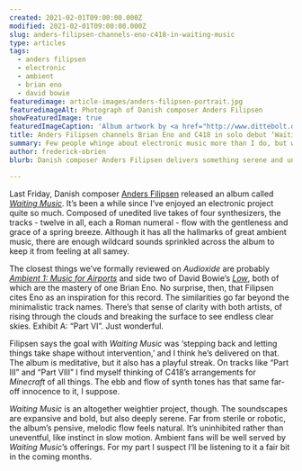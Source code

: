 ```yaml
---
created: 2021-02-01T09:00:00.000Z
modified: 2021-02-01T09:00:00.000Z
slug: anders-filipsen-channels-eno-c418-in-waiting-music
type: articles
tags:
  - anders filipsen
  - electronic
  - ambient
  - brian eno
  - david bowie
featuredimage: article-images/anders-filipsen-portrait.jpg
featuredimageAlt: Photograph of Danish composer Anders Filipsen
showFeaturedImage: true
featuredImageCaption: 'Album artwork by <a href="http://www.dittebolt.dk/">Ditte Bolt</a>'
title: Anders Filipsen channels Brian Eno and C418 in solo debut ‘Waiting Music’
summary: Few people whinge about electronic music more than I do, but when the genre lands it truly is majestic. Danish composer Anders Filipsen delivers something serene and uncannily innocent in this record
author: frederick-obrien
blurb: Danish composer Anders Filipsen delivers something serene and uncannily innocent, bringing a playfulness to his sweeping ambient soundscapes. 

---
```


Last Friday, Danish composer [Anders Filipsen](https://www.andersfilipsen.com/) released an album called _[Waiting Music](https://andersfilipsen.bandcamp.com/album/waiting-music)_. It’s been a while since I’ve enjoyed an electronic project quite so much. Composed of unedited live takes of four synthesizers, the tracks - twelve in all, each a Roman numeral - flow with the gentleness and grace of a spring breeze. Although it has all the hallmarks of great ambient music, there are enough wildcard sounds sprinkled across the album to keep it from feeling at all samey.

The closest things we’ve formally reviewed on _Audioxide_ are probably _[Ambient 1: Music for Airports](/reviews/brian-eno-ambient-1-music-for-airports/)_ and side two of David Bowie’s _[Low](/reviews/david-bowie-low/)_, both of which are the mastery of one Brian Eno. No surprise, then, that Filipsen cites Eno as an inspiration for this record. The similarities go far beyond the minimalistic track names. There’s that sense of clarity with both artists, of rising through the clouds and breaking the surface to see endless clear skies. Exhibit A: “Part VI”. Just wonderful.

Filipsen says the goal with _Waiting Music_ was ‘stepping back and letting things take shape without intervention,’ and I think he’s delivered on that. The album is meditative, but it also has a playful streak. On tracks like “Part III” and “Part VIII” I find myself thinking of C418’s arrangements for _Minecraft_ of all things. The ebb and flow of synth tones has that same far-off innocence to it, I suppose.

_Waiting Music_ is an altogether weightier project, though. The soundscapes are expansive and bold, but also deeply serene. Far from sterile or robotic, the album’s pensive, melodic flow feels natural. It’s uninhibited rather than uneventful, like instinct in slow motion. Ambient fans will be well served by _Waiting Music_’s offerings. For my part I suspect I’ll be listening to it a fair bit in the coming months.
